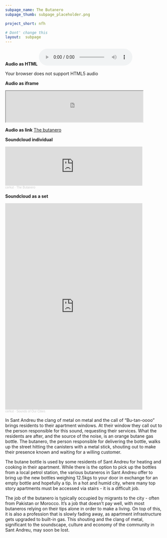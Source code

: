 ```yaml
---
subpage_name: The Butanero
subpage_thumb: subpage_placeholder.png

project_short: nfh

# Dont' change this
layout:  subpage
---
```


**Audio as HTML**
<audio controls>
   <source src="/assets/audio/the-butanero.mp3" type="audio/mp3">
   <p>Your browser does not support HTML5 audio</p>
</audio> 

**Audio as iframe**
<iframe src="https://drive.google.com/file/d/1hKtZW0b4oFaCPgduL0u9MZvWOlPDT5nN/preview" width="440" height="100" allow="autoplay"></iframe>

**Audio as link**
[The butanero](/assets/audio/the-butanero.mp3)

**Soundcloud individual**
<iframe width="440" height="125" scrolling="no" frameborder="no" allow="autoplay" src="https://w.soundcloud.com/player/?url=https%3A//api.soundcloud.com/tracks/1141123909&color=%23d4855a&auto_play=false&hide_related=false&show_comments=true&show_user=false&show_reposts=false&show_teaser=true"></iframe><div style="font-size: 10px; color: #cccccc;line-break: anywhere;word-break: normal;overflow: hidden;white-space: nowrap;text-overflow: ellipsis; font-family: Interstate,Lucida Grande,Lucida Sans Unicode,Lucida Sans,Garuda,Verdana,Tahoma,sans-serif;font-weight: 100;"><a href="https://soundcloud.com/cerkut" title="cerkut" target="_blank" style="color: #cccccc; text-decoration: none;">cerkut</a> · <a href="https://soundcloud.com/cerkut/the-butanero" title="The Butanero" target="_blank" style="color: #cccccc; text-decoration: none;">The Butanero</a></div>

**Soundcloud as a set**
<iframe width="440" height="660" scrolling="no" frameborder="no" allow="autoplay" src="https://w.soundcloud.com/player/?url=https%3A//api.soundcloud.com/playlists/1330704376&color=%23d4855a&auto_play=true&hide_related=false&show_comments=true&show_user=true&show_reposts=false&show_teaser=true&visual=true"></iframe><div style="font-size: 10px; color: #cccccc;line-break: anywhere;word-break: normal;overflow: hidden;white-space: nowrap;text-overflow: ellipsis; font-family: Interstate,Lucida Grande,Lucida Sans Unicode,Lucida Sans,Garuda,Verdana,Tahoma,sans-serif;font-weight: 100;"><a href="https://soundcloud.com/cerkut" title="cerkut" target="_blank" style="color: #cccccc; text-decoration: none;">cerkut</a> · <a href="https://soundcloud.com/cerkut/sets/sounds-of-our-cities-1" title="Sounds of Our Cities" target="_blank" style="color: #cccccc; text-decoration: none;">Sounds of Our Cities</a></div>

In Sant Andreu the clang of metal on metal and the call of “Bu-tan-oooo” brings residents to their apartment windows. At their window they call out to the person responsible for this sound, requesting their services. What the residents are after, and the source of the noise, is an orange butane gas bottle. The butanero, the person responsible for delivering the bottle, walks up the street hitting the canisters with a metal stick, shouting out to make their presence known and waiting for a willing customer.

The butane bottle is used by some residents of Sant Andreu for heating and cooking in their apartment. While there is the option to pick up the bottles from a local petrol station, the various butaneros in Sant Andreu offer to bring up the new bottles weighing 12.5kgs to your door in exchange for an empty bottle and hopefully a tip. In a hot and humid city, where many top story apartments must be accessed via stairs - it is a difficult job.

The job of the butanero is typically occupied by migrants to the city - often from Pakistan or Morocco. It’s a job that doesn’t pay well, with most butaneros relying on their tips alone in order to make a living. On top of this, it is also a profession that is slowly fading away, as apartment infrastructure gets upgraded to built-in gas. This shouting and the clang of metal, significant to the soundscape, culture and economy of the community in Sant Andreu, may soon be lost.
